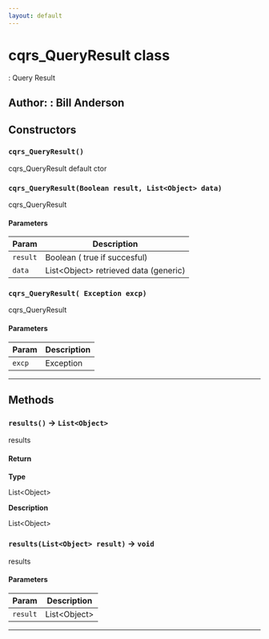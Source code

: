 ```yaml
---
layout: default
---
```

# cqrs_QueryResult class

: Query Result


**Author:** : Bill Anderson
---
## Constructors
### `cqrs_QueryResult()`

cqrs_QueryResult default ctor
### `cqrs_QueryResult(Boolean result, List<Object> data)`

cqrs_QueryResult
#### Parameters
|Param|Description|
|-----|-----------|
|`result` |  Boolean ( true if succesful) |
|`data` |    List&lt;Object&gt; retrieved data (generic) |

### `cqrs_QueryResult( Exception excp)`

cqrs_QueryResult
#### Parameters
|Param|Description|
|-----|-----------|
|`excp` |  Exception |

---
## Methods
### `results()` → `List<Object>`

results

#### Return

**Type**

List&lt;Object&gt;

**Description**

List&lt;Object&gt;

### `results(List<Object> result)` → `void`

results

#### Parameters
|Param|Description|
|-----|-----------|
|`result` |  List&lt;Object&gt; |

---
